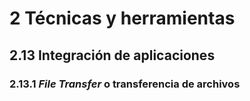 # 2 Técnicas y herramientas

## 2.13 Integración de aplicaciones

### 2.13.1 *File Transfer* o transferencia de archivos
